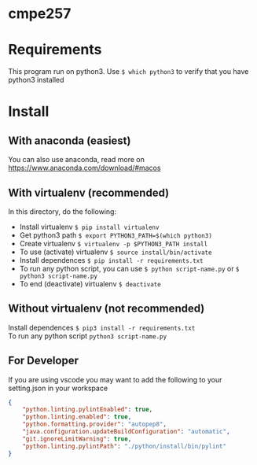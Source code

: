 # cmpe257

# Requirements
This program run on python3.
Use `$ which python3` to verify that you have python3 installed

# Install

## With anaconda (easiest)
You can also use anaconda, read more on https://www.anaconda.com/download/#macos

## With virtualenv (recommended)
In this directory, do the following:<br>
* Install virtualenv `$ pip install virtualenv`<br>
* Get python3 path `$ export PYTHON3_PATH=$(which python3)`<br>
* Create virtualenv `$ virtualenv -p $PYTHON3_PATH install`<br>
* To use (activate) virtualenv `$ source install/bin/activate`<br>
* Install dependences `$ pip install -r requirements.txt`<br>
* To run any python script, you can use `$ python script-name.py` or `$ python3 script-name.py`<br>
* To end (deactivate) virtualenv `$ deactivate`<br>

## Without virtualenv (not recommended)
Install dependences `$ pip3 install -r requirements.txt`<br>
To run any python script `python3 script-name.py`<br>

## For Developer
If you are using vscode you may want to add the following to your setting.json in your workspace
```json
{
    "python.linting.pylintEnabled": true,
    "python.linting.enabled": true,
    "python.formatting.provider": "autopep8",
    "java.configuration.updateBuildConfiguration": "automatic",
    "git.ignoreLimitWarning": true,
    "python.linting.pylintPath": "./python/install/bin/pylint"
}
```